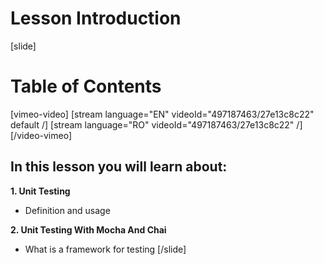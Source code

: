 # Lesson Introduction

[slide]
# Table of Contents

[vimeo-video]
[stream language="EN" videoId="497187463/27e13c8c22" default /]
[stream language="RO" videoId="497187463/27e13c8c22"  /]
[/video-vimeo]

## In this lesson you will learn about:

**1. Unit Testing**

- Definition and usage

**2. Unit Testing With Mocha And Chai**

- What is a framework for testing
[/slide]